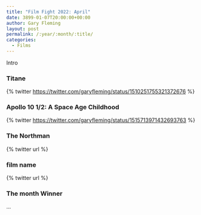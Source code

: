 ```yaml
---
title: "Film Fight 2022: April"
date: 3899-01-07T20:00:00+00:00
author: Gary Fleming
layout: post
permalink: /:year/:month/:title/
categories:
  - Films
---
```


Intro

### Titane

{% twitter https://twitter.com/garyfleming/status/1510251755321372676 %}

### Apollo 10 1/2: A Space Age Childhood

{% twitter https://twitter.com/garyfleming/status/1515713971432693763 %}

### The Northman

{% twitter url %}

### film name

{% twitter url %}


### The month Winner

...
